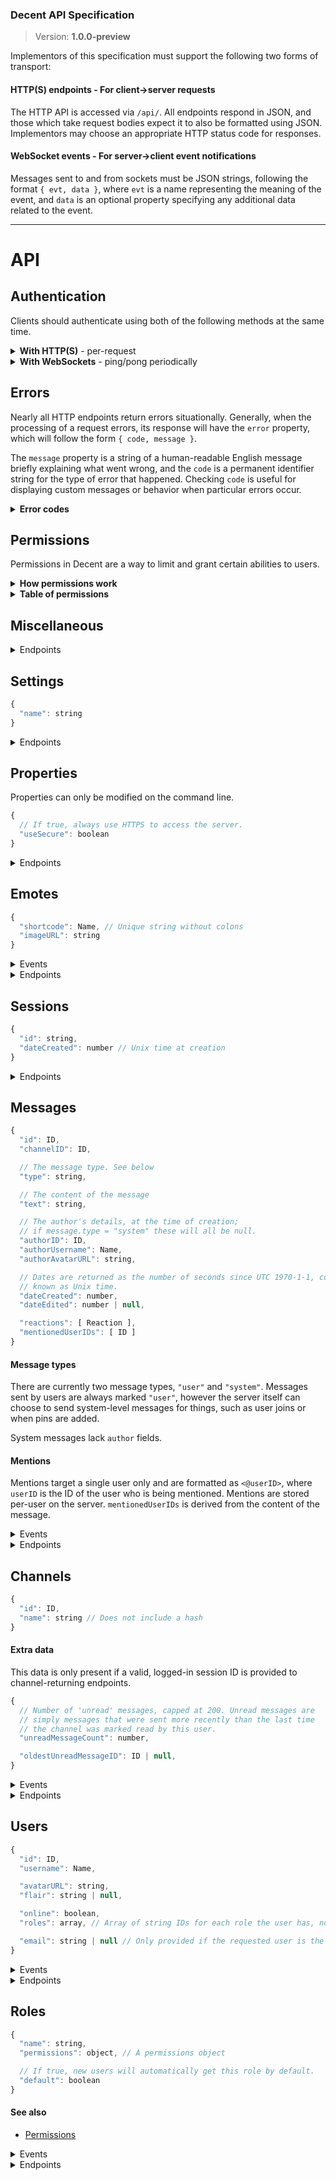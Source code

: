 ### Decent API Specification
> Version: **1.0.0-preview**

Implementors of this specification must support the following two forms of transport:

#### HTTP(S) endpoints - For client->server requests

The HTTP API is accessed via `/api/`. All endpoints respond in JSON, and those which take request bodies expect it to also be formatted using JSON. Implementors may choose an appropriate HTTP status code for responses.

#### WebSocket events - For server->client event notifications

Messages sent to and from sockets must be JSON strings, following the format `{ evt, data }`, where `evt` is a name representing the meaning of the event, and `data` is an optional property specifying any additional data related to the event.

---

# API

## Authentication

Clients should authenticate using both of the following methods at the same time.

<details><summary><b>With HTTP(S)</b> - per-request</summary>

When a request is made to the API, the server searches for a [session ID](#sessions) given in the request using:
* `sessionID` in request body
* `?sessionID` in query string
* `X-Session-ID` header

Endpoints **not** labeled _does not require session_ will [error](#errors) if no session or an invalid session is provided.
Other endpoints may require the session user to posess a particular [permission](#permissions) or set of permissions.

</details>

<details><summary><b>With WebSockets</b> - ping/pong periodically</summary>

## pingdata

Sent periodically (typically every 10 seconds) by the server, as well as immediately upon the client socket connecting. Clients should respond with a `pongdata` event, as described below.

## pongdata

Should be **sent from clients** in response to `pingdata`. Notifies the server of any information related to the particular socket. Passed data should include:

* `sessionID`, if the client is "logged in" or keeping track of a session ID. This is used for keeping track of which users are online.

</details>

## Errors

Nearly all HTTP endpoints return errors situationally. Generally, when the processing of a request errors, its response will have the `error` property, which will follow the form `{ code, message }`.

The `message` property is a string of a human-readable English message briefly explaining what went wrong, and the `code` is a permanent identifier string for the type of error that happened. Checking `code` is useful for displaying custom messages or behavior when particular errors occur.

<details><summary><b>Error codes</b></summary>

| Error code             | Meaning                                             |
| ----------------------:|:----------------------------------------------------|
| NOT_FOUND              | The requested thing was not found                   |
| NOT_YOURS              | Your attempt to do something impactful was rejected because you are not the owner/author of the thing |
| NOT_ALLOWED            | The requesting user has insufficient permissions to perform this action |
| NO                     | The server does not support or does not want to fulfill your request |
| ALREADY_PERFORMED      | That action has already been performed              |
| FAILED                 | Something went wrong internally                     |
| INCOMPLETE_PARAMETERS  | A property is missing from the request's parameters |
| INVALID_PARAMETER_TYPE | A parameter is the wrong type                       |
| INVALID_SESSION_ID     | There is no session with the provided session ID    |
| INVALID_NAME           | Provided [name](#name) is invalid                   |
| NAME_ALREADY_TAKEN     | The passed name is already used by something else   |
| SHORT_PASSWORD         | Password is too short                               |
| INCORRECT_PASSWORD     | Incorrect password                                  |

</details>

## Permissions

Permissions in Decent are a way to limit and grant certain abilities to users.

<details><summary><b>How permissions work</b></summary>

Permissions are stored within a map of keys (representing individual permissions) to boolean values (or undefined). For example, the following permissions object describes being able to read but not send messages:

```js
{
  "readMessages": true,
  "sendMessages": false
}
```

Individual permissions are passed according to a cascade of roles. If two or more permission objects are applied (typically based on the roles a user has), then individual permissions are determined by the most prioritized roles. For example, consider these three permission objects:

```js
{
  "sendMessages": false
}

{
  "readMessages": true,
  "sendMessages": true
}

{
  "readMessages": false,
  "sendMessages": false
}
```

Suppose we consider the first, top-most object to have the greatest priority, and that the second and third each in turn have less priority.

If all three permission objects are applied to a user, then to calculate the user's permissions, we start by looking at the most prioritized object. This object contains one property, `sendMessages: false`. From this, we know that the user is not permitted to send messages; this is absolutely true, regardless of any other permission objects, since this object is the most prioritized one.

Then we move to the next permission object: `{readMessages: true, sendMessages: true}`. The `readMessages: true` permission tells us that the user is allowed to read messages. There is also a `sendMessages` property, but we ignore this, since we have already determined that the user is not permitted to send messages.

We look at the final permission object: `{readMessages: false, sendMessages: false}`. There are two properties here, but these have both already been determined earlier, so we ignore them. Since we have gone through all permission objects applied to the user, we come to the conclusion that **the user may read but not send messages.**

The actual priority of permission objects is determined according to the roles applied to the user and channel-specific permissions (which are dependent on the roles), and the order is determined as follows:

* Channel-specific permissions for roles of the user (Most priority.)
* Channel-specific permissions for the "users" role, if the user is a logged-in member of the server, or the "guest" role, if the user is not logged in
* Channel-specific permissions for the "everyone" role
* Server-wide permissions for roles of the user
* Server-wide permissions for the "user" or "guest" role, as above
* Server-wide permissions for the "everyone" role (Least priority.)

</details>

<details><summary><b>Table of permissions</b></summary>

A set of permissions can be configured for different [roles](#roles). When these roles are attached to users, they grant or revoke specific privileges within the entire server.

Below is a table of all permissions.

| Code              | Description                                              |
| ----------------- | -------------------------------------------------------- |
| `manageServer`    | Allows changes to [server settings](#settings).          |
| `manageUsers`     | Allows for updating of users other than yourself, and allows deletion of users. |
| `manageRoles`     | Allows creation/deletion/modification of [roles](#roles). |
| `manageChannels`  | Allows management and editing of [channels](#channels) and their permissions. |
| `managePins`      | Allows for [pinning](#pin) and [unpinning](#unpin) of messages. |
| `manageEmotes`    | Allows for creation and removal of [emotes](#emotes).    |
| `readMessages`    | Allows for viewing of channel [messages](#messages); if false, the channel does not show up in the channel list. |
| `sendMessages`    | Allows for [sending messages](#send-message).            |
| `uploadImages`    | Allows [image uploads](#upload-image).                   |
| `allowNonUnique`  | Allows the creation of things with non-unique [names](#names). |

</details>

## Miscellaneous

<details><summary>Endpoints</summary>

### Retrieve server version [GET /api]
+ does not require session

Returns `{ decentVersion }`. Should be used to check to see if a particular server is compatible with this spec. Note that Decent follows [SemVer](https://semver.org/), so unless the MAJOR (first) portion of the version number is different to what you expect communication should work fine.

```js
GET /api/

<- {
<-   "decentVersion": "0.1.0"
<- }
```

<a id='upload-image'></a>
### Upload an image [POST /api/upload-image]
+ requires [permission](#permissions) `uploadImages`
+ expects form data (`multipart/form-data`)
  * `image` (gif/jpeg/png) - The image to upload. Max size: 10MB

Returns `{ path }`, where `path` is a relative URL to the uploaded image file.

```js
POST /api/upload-image

-> (form data)

<- {
<-   "path": "/uploads/1234/image.png"
<- }
```

This endpoint may return [an error](#errors), namely FAILED, NO, or NOT_ALLOWED.

</details>

## Settings

```js
{
  "name": string
}
```

<details><summary>Endpoints</summary>

### Retrieve all settings [GET /api/settings]
+ does not require session

Returns `{ settings }`, where `settings` is an object representing server-specific settings.

```js
GET /api/settings

<- {
<-   "settings": {
<-     "name": "Unnamed Decent chat server"
<-   }
<- }
```

### Modify settings [POST /api/settings]
+ requires [permission](#permissions) `manageServer`
+ `name` (string; optional)

Returns `{ results }` if successful, where `results` is an object describing the result of each changed setting. Updates settings with new values provided.

```js
POST /api/settings

-> {
->   "name": "My Server"
-> }

<- {
<-   "result": {
<-     "name": "updated"
<-   }
<- }
```

</details>

## Properties

Properties can only be modified on the command line.

```js
{
  // If true, always use HTTPS to access the server.
  "useSecure": boolean
}
```

<details><summary>Endpoints</summary>

### Retrieve all properties [GET /api/properties]
+ does not require session

Returns `{ properties }`, where `properties` is an object representing server-specific properties.

```js
GET /api/properties

<- {
<-   "properties": {
<-     "useSecure": false
<-   }
<- }
```

</details>

## Emotes

```js
{
  "shortcode": Name, // Unique string without colons
  "imageURL": string
}
```

<details><summary>Events</summary>

* [emote/new](#emote-new)
* [emote/delete](#emote-delete)

</details>

<details><summary>Endpoints</summary>

<a name='list-emotes'></a>
### List emotes [GET /api/emotes]

Returns `{ emotes }`, where `emotes` is an array of emote objects.

```js
GET /api/emotes

<- {
<-   "emotes": []
<- }
```

<a name='new-emote'></a>
### Add a new emote [POST /api/emotes]
+ requires [permission](#permissions) `manageEmotes`
+ `imageURL` (string)
+ `shortcode` (Name) - Should not include colons (`:`). Must be unique, even if the user has the `allowNonUnique` [permission](#permissions).

Returns `{}` if successful. Emits [emote/new](#emote-new).

```js
POST /api/emotes

-> {
->   "imageURL": "https://example.com/path/to/emote.png",
->   "shortcode": "package"
-> }

<- {}
```

<a name='view-emote'></a>
### View an emote [GET /api/emotes/:shortcode]
+ **in-url** shortcode (string)

302 redirects to the `imageURL` of the emote specified. 404s if not found or invalid.

```html
<!-- To view the :package: emoji in HTML: -->
<img src='/api/emotes/package' width='16' height='16'/>
```

<a name='delete-emote'></a>
### Delete an existing emote [DELETE /api/emotes/:shortcode]
+ requires [permission](#permissions) `manageEmotes`
+ **in-url** shortcode (string)

Returns `{}` if successful. Emits [emote/delete](#emote-delete).

```js
DELETE /api/emotes/package

<- {}
```

</details>

## Sessions

```js
{
  "id": string,
  "dateCreated": number // Unix time at creation
}
```

<details><summary>Endpoints</summary>

<a name='get-sessions'></a>
### Fetch the current user's sessions [GET /api/sessions]
+ requires session

Responds with `{ sessions }`, where `sessions` is an array of [sessions](#sessions) that also represent the user that the provided session represents (the callee; you).

```js
GET /api/sessions

<- {
<-   "sessions": [
<-     {
<-       "id": "12345678-ABCDEFGH",
<-       "dateCreated": 123456789000
<-     }
<-   ]
<- }
```

<a name='login'></a>
### Login [POST /api/sessions]
+ does not require session
+ `username` (string)
+ `password` (string)

Responds with `{ sessionID }` if successful, where `sessionID` is the ID of the newly-created session. Related endpoint: [register](#register).

```js
POST /api/sessions

-> {
->   "username": "admin",
->   "password": "abcdef"
-> }

<- {
<-   "sessionID": "12345678-ABCDEFGH"
<- }
```

### Fetch session details [GET /api/sessions/:id]
+ does not require session (provided in the URL)
+ **in-url** id (string)

Responds with `{ session, user }` upon success, where `session` is a [session](#sessions) and `user` is the [user](#users) this session represents.

```js
GET /api/sessions/12345678-ABCDEFGH

<- {
<-   "session": {
<-     "id": "12345678-ABCDEFGH",
<-     "dateCreated": 123456789000
<-   },
<-   "user": {
<-     "id": "1234",
<-     "username": "admin",
<-     // ...
<-   }
<- }
```

<a name='logout'></a>
### Logout [DELETE /api/sessions/:id]
+ does not require session (if you know the ID, it's yours)
+ **in-url** id (string)

Responds with `{}` upon success. Any further requests using the provided session ID will fail.

```js
DELETE /api/sessions/12345678-ABCDEFGH

<- {}
```

</details>

## Messages

```js
{
  "id": ID,
  "channelID": ID,

  // The message type. See below
  "type": string,

  // The content of the message
  "text": string,

  // The author's details, at the time of creation;
  // if message.type = "system" these will all be null.
  "authorID": ID,
  "authorUsername": Name,
  "authorAvatarURL": string,

  // Dates are returned as the number of seconds since UTC 1970-1-1, commonly
  // known as Unix time.
  "dateCreated": number,
  "dateEdited": number | null,

  "reactions": [ Reaction ],
  "mentionedUserIDs": [ ID ]
}
```

#### Message types

There are currently two message types, `"user"` and `"system"`. Messages sent by users are always marked `"user"`, however the server itself can choose to send system-level messages for things, such as user joins or when pins are added.

System messages lack `author` fields.

#### Mentions

Mentions target a single user only and are formatted as `<@userID>`, where `userID` is the ID of the user who is being mentioned. Mentions are stored per-user on the server. `mentionedUserIDs` is derived from the content of the message.

<details><summary>Events</summary>

<a name='message-new'></a>
### message/new

Sent to all clients whenever a message is [sent](#send-message) to any channel in the server. Passed data is in the format `{ message }`, where `message` is a [message](#messages) representing the new message.

<a name='message-edit'></a>
### message/edit

Sent to all clients when any message is [edited](#edit-message). Passed data is in the format `{ message }`, where `message` is a [message](#messages) representing the new message.

</details>

<details><summary>Endpoints</summary>

<a name='send-message'></a>
### Send a message [POST /api/messages]
+ requires [permission](#permissions) `sendMessages`
+ `channelID` (ID) - The parent channel of the new message
+ `text` (string) - The content of the message

On success, emits [message/new](#message-new) and returns `{ messageID }`. Also marks `channelID` as read for the author. Emits [user/mentions/add](#user-mentions-add) to [mentioned](#mentions) users, if any.

```js
POST /api/messages

-> {
->   "channelID": "5678",
->   "text": "Hello, world!"
-> }

<- {
<-   "messageID": "1234"
<- }
```

<a name='get-message'></a>
### Retrieve a message [GET /api/messages/:id]
+ requires [permission](#permissions) `readMessages`
+ **in-url** id (ID) - The ID of the message to retrieve

Returns `{ message }` where `message` is a [message object](#messages-api-messages).

```js
GET /api/messages/1234

<- {
<-   "message": {
<-     "id": "1234",
<-     // ...
<-   }
<- }
```

<a name='edit-message'></a>
### Edit a message [PATCH /api/messages/:id]
+ requires ownership of message `id`
+ **in-url** id (ID) - The ID of the message to edit
+ `text` (string) - The new content of the message

Emits [message/edit](#message-edit) and returns `{}`.

```js
PATCH /api/messages/1234

-> {
->   "text": "Updated message text"
-> }

<- {}
```

This endpoint will return a NOT_YOURS [error](#errors) if you do not own the message in question. Emits [user/mentions/add](#user-mentions-add) to newly [mentioned](#mentions) users and [user/mentions/remove](#user-mentions-remove) to users who are no longer mentioned, if any.

<a name='delete-message'></a>
### Delete a message [DELETE /api/messages/:id]
+ requires one of:
  * ownership of message `id`
  * [permission](#permissions) (for channel of specified message) `deleteMessages`
+ **in-url** id (ID) - The ID of the message to delete

Emits [message/delete](#message-delete) and returns `{}`.

```js
DELETE /api/messages/1234

<- {}
```

This endpoint may return a NOT_YOURS [error](#errors) if you do not own the message in question. Note that admins may delete any message. Emits [user/mentions/remove](#user-mentions-remove) to all previously-[mentioned](#mentions) users.

</details>

## Channels

```js
{
  "id": ID,
  "name": string // Does not include a hash
}
```

<a id='channel-extra-data'></a>
#### Extra data
This data is only present if a valid, logged-in session ID is provided to channel-returning endpoints.
```js
{
  // Number of 'unread' messages, capped at 200. Unread messages are
  // simply messages that were sent more recently than the last time
  // the channel was marked read by this user.
  "unreadMessageCount": number,

  "oldestUnreadMessageID": ID | null,
}
```

<details><summary>Events</summary>

<a name='channel-new'></a>
### channel/new

Sent to all clients when a channel is [created](#create-channel). Passed data is in the format `{ channel }`, where `channel` is a [channel](#channels) representing the new channel.

<a name='channel-update'></a>
### channel/update

Sent to all clients when a channel is updated ([renamed](#rename-channel), [marked as read](#mark-channel-as-read), etc). Passed data is in the format `{ channel }`, including `channel.unreadMessageCount` if the socket is actively [ponging sessionIDs](#pongdata).

<a name='channel-pins-add'></a>
### channel/pins/add

Sent to all clients when a message is [pinned](#pin) to a channel. Passed data is in the format `{ message }`, where `message` is the message that was pinned.

<a name='channel-pins-remove'></a>
### channel/pins/remove

Sent to all clients when a message is [unpinned](#unpin) from a channel. Passed data is in the format `{ messageID }`, where `messageID` is the ID of the message that was unpinned.

<a name='channel-delete'></a>
### channel/delete

Sent to all clients when a channel is [deleted](#delete-channel). Passed data is in the format `{ channelID }`.

</details>

<details><summary>Endpoints</summary>

<a name='channel-list'></a>
### Get list of channels [GET /api/channels]
+ does not require session, however:
  * channels where you do not have the `readMessages` [permission](#permissions) will not be returned
  * returns [extra data](#channel-extra-data) with session

Returns `{ channels }`, where channels is an array of channels. Note `unreadMessageCount` will only be returned if this endpoint receives a session.

```js
GET /api/channels

<- {
<-   "channels": [
<-     {
<-       "id": "5678",
<-       "name": "general"
<-     }
<-   ]
<- }
```

<a name='create-channel'></a>
### Create a channel [POST /api/channels]
+ requires [permission](#permissions) `manageChannels`
+ `name` (name) - The name of the channel.

On success, emits [channel/new](#channel-new) and returns `{ channelID }`.

```js
POST /api/channels

-> {
->   "name": "general"
-> }

<- {
<-   "channelID": "5678"
<- }
```

May return [an error](#errors): MUST_BE_ADMIN, NAME_ALREADY_TAKEN, INVALID_NAME.

<a name='get-channel'></a>
### Retrieve a channel [GET /api/channels/:id]
+ does not require session, however:
  * returns [extra data](#channel-extra-data) with session
+ **in-url** id (ID) - The ID of the channel.

Returns `{ channel }`. Note [extra data](#channel-extra-data) will only be returned if this endpoint receives a logged-in session ID.

```js
GET /api/channels/5678

<- {
<-   "id": "5678",
<-   "name": "general"
<- }
```

May return [an error](#errors), including MUST_BE_ADMIN, NAME_ALREADY_TAKEN, and INVALID_NAME.

<a name='rename-channel'></a>
### Rename a channel [PATCH /api/channels/:id]
+ requires [permission](#permissions) `manageChannels`
+ **in-url** id (ID) - The ID of the channel.
+ name (name) - The new name of the channel

Returns `{}` if successful, emitting [channel/update](#channel-update).

```js
PATCH /api/channels/5678

-> {
->   "name": "best-channel"
-> }

<- {}
```

<a name='delete-channel'></a>
### Delete a channel [DELETE /api/channels/:id]
+ requires [permission](#permissions) `manageChannels`
+ **in-url** id (ID) - The ID of the channel to delete.

Returns `{}` if successful. Emits [channel/delete](#channel-delete).

```js
DELETE /api/channels/5678

<- {}
```

<a name='mark-channel-as-read'></a>
### Mark a channel as read [POST /api/channels/:id/mark-read]
+ requires [permission](#permissions) (for specified channel) `readMessages`
+ **in-url** id (ID) - The ID of the channel.

Marks the channel as read (ie. sets `unreadMessageCount` to 0), returning `{}`. Emits [channel/update](#channel-update) including [extra data](#channel-extra-data) if this socket is authenticated.

```js
POST /api/channels/5678/mark-read

<- {}
```

<a name='get-messages-in-channel'></a>
### Get messages in channel [GET /api/channels/:id/messages]
+ requires [permission](#permissions) (for specified channel) `readMessages`
+ **in-url** id (ID) - The ID of the channel to fetch messages of.
+ `before` (ID; optional) - The ID of the message right **after** the range of messages you want.
+ `after` (ID; optional) - The ID of the message right **before** the range of messages you want.
+ `limit` (integer; optional, default `50`) - The maximum number of messages to fetch. Must be `1 <= limit <= 50`.

Returns `{ messages }`, where messages is an array of the most recent [messages](#messages) sent to this channel. If `limit` is given, it'll only fetch that many messages.

If `before` is specified, it'll only return messages sent before that one; and it'll only return messages sent after `after`.

```js
GET /api/channels/5678/messages

<- {
<-   "messages": [
<-     {
<-       "id": "1234",
<-       "channelID": "5678",
<-       // ...
<-     },
<-     {
<-       "id": "1235",
<-       "channelID": "5678",
<-       // ...
<-     }
<-   ]
<- }
```

```js
GET /api/channels/5678/messages?after=1234

<- {
<-   "messages": [
<-     {
<-       "id": "1235",
<-       "channelID": "5678",
<-       // ...
<-     }
<-   ]
<- }
```

<a name='get-pins'></a>
### Retrieve all pinned messages [GET /api/channels/:id/pins]
+ requires [permission](#permissions) (for specified channel) `readMessages`
+ **in-url** id (ID)

Returns `{ pins }`, where pins is an array of [messages](#messages) that have been pinned to this channel.

```js
GET /api/channels/5678/pins

<- {
<-   "pins": [
<-     {
<-       "id": "1235",
<-       "channelID": "5678",
<-       // ...
<-     }
<-   ]
<- }
```

<a name='pin'></a>
### Pin a message [POST /api/channels/:id/pins]
+ requires [permission](#permissions) (for specified channel) `managePins`
+ **in-url** id (ID)
+ `messageID` (ID) - The message to pin to this channel.

Returns `{}` if successful. Emits [channel/pins/add](#channel-pins-add).

```js
POST /api/channels/5678/pins

-> {
->   "messageID": "1234"
-> }

<- {}
```

<a name='unpin'></a>
### Unpin a message [DELETE /api/channels/:channelID/pins/:messageID]
+ requires [permission](#permissions) (for specified channel) `managePins`
+ **in-url** channelID (ID)
+ **in-url** messageID (ID) - The ID of the message to unpin. Errors if not pinned.

Returns `{}` if successful. Emits [channel/pins/remove](#channel-pins-remove).

```js
DELETE /api/channels/5678/pins/1234

<- {}
```

</details>

## Users

```js
{
  "id": ID,
  "username": Name,

  "avatarURL": string,
  "flair": string | null,

  "online": boolean,
  "roles": array, // Array of string IDs for each role the user has, not including "user" or "everyone",

  "email": string | null // Only provided if the requested user is the same as the sessionID provides
}
```

<details><summary>Events</summary>

<a name='user-new'></a>
### user/new

Sent to all clients when a user is created. Passed data is in the format `{ user }`.

<a name='user-delete'></a>
### user/delete

Sent to all clients when a user is deleted. Passed data is in the format `{ userID }`.

<a name='user-online'></a>
### user/online

Sent to all clients when a user becomes online. This is whenever a socket [tells the server](#pongdata) that its session ID is that of a user who was not already online before. Passed data is in the format `{ userID }`.

<a name='user-offline'></a>
### user/offline

Sent to all clients when a user becomes offline. This is whenever the last socket of a user who is online terminates. Passed data is in the format `{ userID }`.

<a name='user-update'></a>
### user/update

Sent to all clients when a user is mutated using [PATCH /api/users/:userID](#update-user). Passed data is in the format `{ user }`.

<a name='user-mentions-add'></a>
### user/mentions/add

When a user is [mentioned](#mentions), this is sent to all sockets authenticated as them. Passed data is in the format `{ message }`, where `message` is the new / just edited mesage that mentioned the user.

<a name='user-mentions-remove'></a>
### user/mentions/remove

When a message is deleted or edited to remove [the mention of a user](#mentions), all sockets authenticated as the unmentioned user are sent this event. Passed data is in the format `{ messageID }`, where `messageID` is the ID of the message that just stopped mentioning the user.

</details>

<details><summary>Endpoints</summary>

<a name='user-list'></a>
### Fetch users [GET /api/users]
Returns `{ users }`, where `users` is an array of [users](#users).

```js
GET /api/users

<- {
<-   "users": [
<-     {
<-       "id": "1234",
<-       "username": "test-user",
<-       // ...
<-     }
<-   ]
<- }
```

```js
GET /api/users?sessionID=adminsid123

<- {
<-   "users": [
<-     {
<-       "id": "1234",
<-       "username": "test-user",
<-       // ...
<-     }
<-   ]
<- }
```

<a name='register'></a>
### Register (create new user) [POST /api/users]
+ does not require session
+ `username` ([name](#names)) - Must be unique
+ `password` (string) - Errors if shorter than 6 characters

Responds with `{ user }` if successful, where `user` is the new user object. If the server does not [require authorization](#authorization), [user/new](#user-new) is emitted. Note the given password is passed as a plain string and is stored in the database as a bcrypt-hashed and salted string (and not in any plaintext form). Log in with [POST /api/sessions](#login).

```js
POST /api/users

-> {
->   "username": "joe",
->   "password": "secret"
-> }

<- {
<-   "user": {
<-     "id": "8769",
<-     "username": "joe",
<-     // ...
<-   }
<- }
```

<a name='get-user'></a>
### Retrieve a user by ID [GET /api/users/:id]
+ does not require session, howerver:
  * returns extra data (`email`) with session representing user `id`
+ **in-url** id (ID) - The user ID to fetch

Returns `{ user }`.

```js
GET /api/users/1

<- {
<-   "user": {
<-     "id": "1",
<-     "username": "admin",
<-     // ...
<-   }
<- }
```

<a name='get-mentions'></a>
### List [mentions](#mentions) of a user [GET /api/users/:id/mentions]
+ does not require session, however:
  * only returns messages where you have the `viewMessages` [permission](#permissions) for the message's channel
+ **in-url** id (ID) - The user ID to fetch the mentions of
+ `limit` (int <= 50; default `50`) - The maximum number of mentions to fetch.
+ `skip` (int; default `0`) - Skips the first n mentions before returning

Returns `{ mentions }`, where `mentions` is an array of [messages](#messages). Note that mentions are sorted by date: `mentions[0]` is the most recent mention.

Combining `limit` and `skip` can net you simple pagination.

```js
GET /api/users/1/mentions?limit=1

<- {
<-   "mentions": [
<-     {
<-       "text": "Hey <@1>! How are you?"
<-       // ...
<-     },
<-
<-     // ...
<-   ]
<- }
```

<a name='update-user'></a>
### Update user details [PATCH /api/users/:id]
+ requires session (see below)
+ **in-url** id (ID) - The user ID to patch

**The following parameters are available to sessions that represent the user being updated:**

+ `password` (object; optional):
  * `new` (string) - Errors if shorter than 6 characters
  * `old` (string) - Errors if it doesn't match user's existing password

**The following parameters are available to sessions that represent the user being updated, or have the `manageUsers` [permission](#permissions):**

+ `email` (string | null; optional) - Not public, used to generate avatar URL
+ `flair` (string | null; optional) - Displayed beside username in chat, errors if longer than 50 characters

**The following parameters are available to sessions with the `manageRoles` [permission](#permissions):**

+ `roles`: (array of [role IDs](#roles); optional) - Used to generate `user.permissions`)

Returns `{}` and applies changes, assuming a valid session for this user (or an admin) is provided and no errors occur. Also emits [user/update](#user-update).

```js
PATCH /api/users/1

(with session representing user id 1)

-> {
->   "password": {
->     "old": "abcdef",
->     "new": "secure"
->   }
-> }

<- {}
```

```js
PATCH /api/users/12

(with session representing an admin)

-> {
->   "roles": [ "id-of-role", "id-of-role-2" ],
->   "flair": null
-> }

<- {}

('flair: null' removes the user's flair.)
```

<a name='get-user'></a>
### Retrieve a user by ID [GET /api/users/:id]
+ does not require session, however:
  * if the provided session represents the user `id`, returns extra data (`email`)
+ **in-url** id (ID) - The user ID to fetch

Returns `{ user }`.

```js
GET /api/users/1

<- {
<-   "user": {
<-     "id": "1",
<-     "username": "admin",
<-     // ...
<-   }
<- }
```

<a name='get-user-permissions'></a>
### Get a user's permissions [GET /api/users/:id/permissions]
+ does not require session
+ **in-url** id (ID) - The user ID to fetch

Returns `{ permissions }`, where `permissions` is a [permissions](#permissions) object.

```js
GET /api/users/1/permissions

<- {
<-   "permissions": {
<-     "manageServer": false,
<-     "manageUsers": false,
<-     "readMessages": true,
<-     // ...
<-   }
<- }
```

<a name='delete-user'></a>
### Delete a user [DELETE /api/users/:id]
+ requires [permission](#permission): MANAGE_USERS
+ **in-url** id (ID) - The user to delete

Returns `{}` and emits [user/delete](#user-delete).

<a name='check-username-available'></a>
### Check if a username is available [GET /api/username-available/:username]
+ does not require session
+ **in-url** username (name)

On success, returns `{ available }`, where available is a boolean for if the username is available or not. May return the [error](#errors) INVALID_NAME.

```js
GET /api/username-available/patrick

<- {
<-   "available": false
<- }
```

</details>

## Roles

```js
{
  "name": string,
  "permissions": object, // A permissions object

  // If true, new users will automatically get this role by default.
  "default": boolean
}
```

#### See also

* [Permissions](#permissions)

<details><summary>Events</summary>

<a name='role-new'></a>
### role/new

Sent to all clients when a role is [added](#new-role). Passed data is in the format `{ role }`.

<a name='role-update'></a>
### role/update

Sent to all clients when a role is [updated](#update-role). Passed data is in the format `{ role }`.

<a name='role-delete'></a>
### role/delete

Sent to all clients when a role is [deleted](#delete-role). Passed data is in the format `{ roleID }`.

</details>

<details><summary>Endpoints</summary>

<a name='list-roles'></a>
### List roles [GET /api/roles]

Returns `{ roles }`, where `roles` is an array of emote objects.

```js
GET /api/roles

<- {
<-   "roles": [
<-     {
<-       "id": ID,
<-       "name": "Everyone",
<-       "permissions": ...
<-     }
<-   ]
<- }
```

<a name='new-role'></a>
### Add a new roles [POST /api/roles]
+ requires [permission](#permissions) `manageRoles`
+ `name` (string) - Max length 32.
+ `permissions` ([Permissions object](#permissions)) - this role's intended permissions
  * **Cannot contain permissions that the requesting session's user does not have**

Returns `{ roleID }` if successfu;, where `roleID` is the ID of the new role. Emits [role/new](#role-new).

<a name='update-role'></a>
### Update a role [PATCH /api/roles/:id]
+ requires [permission](#permissions) `manageRoles`
+ **in-url** id (ID)
+ `name` (string; optional) - Max length 32.
+ `permissions` ([Permissions object](#permissions)) - the new intended permissions for this role
  * **Cannot contain permissions that the requesting session's user does not have**

Returns `{}` and emits [role/update](#role-update) if successful. May emit [user/update](#user-update) as required if users' computed permissions change.

<a name='delete-role'></a>
### Delete a role [DELETE /api/emotes/:id]
+ requires [permission](#permissions) `manageRoles`
+ **in-url** id (ID string)

Returns `{}` if successful. Emits [role/delete](#role-delete).

</details>
